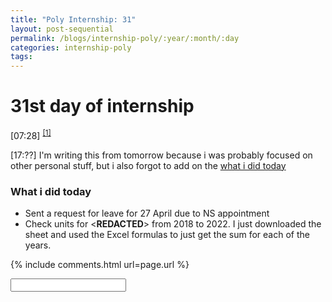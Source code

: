 ```yaml
---
title: "Poly Internship: 31"
layout: post-sequential
permalink: /blogs/internship-poly/:year/:month/:day
categories: internship-poly
tags: 
---
```

# 31st day of internship

<span class="timestamp">[07:28]</span> <sup><a href='#1'>[1]</a></sup>

<span class="timestamp">[17:??]</span> I'm writing this from tomorrow because i was probably focused on other personal stuff, but i also forgot to add on the [what i did today](#what-i-did-today)

### What i did today
* Sent a request for leave for 27 April due to NS appointment
* Check units for <span class="disable-selection" ondblclick="this.innerHTML='Daniel Teo & Associates Pte Ltd'">&lt;<b>REDACTED</b>&gt;</span> from 2018 to 2022. I just downloaded the sheet and used the Excel formulas to just get the sum for each of the years. 

{% include comments.html url=page.url %}

<input id="password-input" type="password" class="text-secret" onkeyup="unlock()">

<span class="disable-selection" id="truth" style="display:none;"><sup id='1'>[1]</sup> whilst taking a shower earlier, my mind teetered between which route of life i am gonna take. during the long weekend, the community of the church has helped so much in reminding how valuable this community is. so now between the church and my flesh i have to choose. my soul still suffers but not as much as last week. now i have to ask myself this: where is God in the picture?</span>